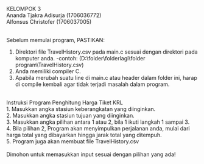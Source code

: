 KELOMPOK 3 <br/>
Ananda Tjakra Adisurja (1706036772)<br/>
Alfonsus Christofer (1706037005)<br/>
<br/>

Sebelum memulai program, PASTIKAN:
1. Direktori file TravelHistory.csv pada main.c sesuai dengan direktori pada komputer anda.
-contoh: (D:\\folder\\folderlagi\\folder program\\TravelHistory.csv)
2. Anda memiliki compiler C.
3. Apabila merubah suatu line di main.c atau header dalam folder ini, harap di compile kembali
 agar tidak terjadi masalah dalam program.
<br/>
Instruksi Program Penghitung Harga Tiket KRL<br/>
1. Masukkan angka stasiun keberangkatan yang diinginkan.<br/>
2. Masukkan angka stasiun tujuan yang diinginkan.<br/>
3. Masukkan angka pilihan antara 1 atau 2, bila 1 ikuti langkah 1 sampai 3.<br/>
4. Bila pilihan 2, Program akan menyimpulkan perjalanan anda, mulai dari harga total yang dibayarkan hingga jarak total yang ditempuh.<br/>
5. Program juga akan membuat file TravelHistory.csv<br/>
<br/>
Dimohon untuk memasukkan input sesuai dengan pilihan yang ada!
